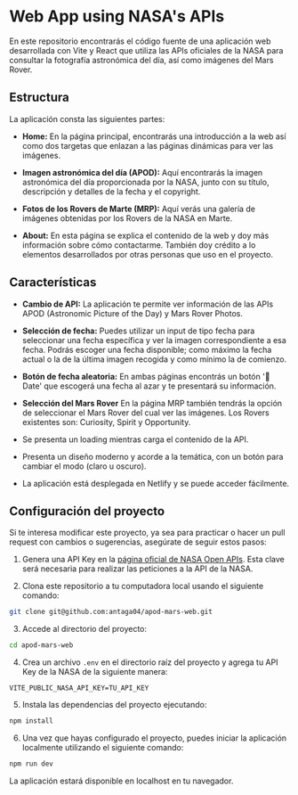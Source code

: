 # Web App using NASA's APIs

En este repositorio encontrarás el código fuente de una aplicación web desarrollada con Vite y React que utiliza las APIs oficiales de la NASA para consultar la fotografía astronómica del día, así como imágenes del Mars Rover.

## Estructura

La aplicación consta las siguientes partes:

- **Home:** En la página principal, encontrarás una introducción a la web así como dos targetas que enlazan a las páginas dinámicas para ver las imágenes.

- **Imagen astronómica del día (APOD):** Aquí encontrarás la imagen astronómica del día proporcionada por la NASA, junto con su título, descripción y detalles de la fecha y el copyright.

- **Fotos de los Rovers de Marte (MRP):** Aquí verás una galería de imágenes obtenidas por los Rovers de la NASA en Marte.

- **About:** En esta página se explica el contenido de la web y doy más información sobre cómo contactarme. También doy crédito a lo elementos desarrollados por otras personas que uso en el proyecto.

## Características

- **Cambio de API:** La aplicación te permite ver información de las APIs APOD (Astronomic Picture of the Day) y Mars Rover Photos.

- **Selección de fecha:** Puedes utilizar un input de tipo fecha para seleccionar una fecha específica y ver la imagen correspondiente a esa fecha. Podrás escoger una fecha disponible; como máximo la fecha actual o la de la última imagen recogida y como mínimo la de comienzo.

- **Botón de fecha aleatoria:** En ambas páginas encontrás un botón '🔀 Date' que escogerá una fecha al azar y te presentará su información.

- **Selección del Mars Rover** En la página MRP también tendrás la opción de seleccionar el Mars Rover del cual ver las imágenes. Los Rovers existentes son: Curiosity, Spirit y Opportunity.

- Se presenta un loading mientras carga el contenido de la API.

- Presenta un diseño moderno y acorde a la temática, con un botón para cambiar el modo (claro u oscuro).

- La aplicación está desplegada en Netlify y se puede acceder fácilmente.

## Configuración del proyecto

Si te interesa modificar este proyecto, ya sea para practicar o hacer un pull request con cambios o sugerencias, asegúrate de seguir estos pasos:

1. Genera una API Key en la [página oficial de NASA Open APIs](https://api.nasa.gov/). Esta clave será necesaria para realizar las peticiones a la API de la NASA.

2. Clona este repositorio a tu computadora local usando el siguiente comando:

```bash
git clone git@github.com:antaga04/apod-mars-web.git
```

3. Accede al directorio del proyecto:

```bash
cd apod-mars-web
```

4. Crea un archivo `.env` en el directorio raíz del proyecto y agrega tu API Key de la NASA de la siguiente manera:

```env
VITE_PUBLIC_NASA_API_KEY=TU_API_KEY
```

5. Instala las dependencias del proyecto ejecutando:

```bash
npm install
```

6. Una vez que hayas configurado el proyecto, puedes iniciar la aplicación localmente utilizando el siguiente comando:

```bash
npm run dev
```

La aplicación estará disponible en localhost en tu navegador.
